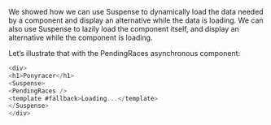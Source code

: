 We showed how we can use Suspense to dynamically load the data needed by a component and
display an alternative while the data is loading. We can also use Suspense to lazily load the
component itself, and display an alternative while the component is loading.

Let’s illustrate that with the PendingRaces asynchronous component:

```js
<div>
<h1>Ponyracer</h1>
<Suspense>
<PendingRaces />
<template #fallback>Loading...</template>
</Suspense>
</div>
```

